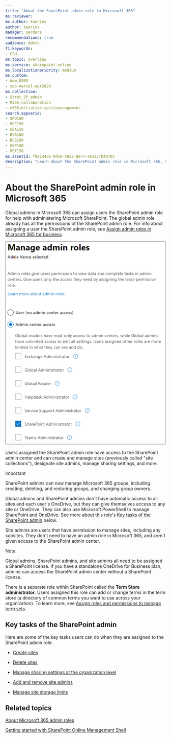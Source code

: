 ```yaml
---
title: "About the SharePoint admin role in Microsoft 365"
ms.reviewer: 
ms.author: kaarins
author: kaarins
manager: serdars
recommendations: true
audience: Admin
f1.keywords:
- CSH
ms.topic: overview
ms.service: sharepoint-online
ms.localizationpriority: medium
ms.custom: 
- Adm_O365
- seo-marvel-apr2020
ms.collection:  
- Strat_SP_admin
- M365-collaboration
- m365initiative-spsitemanagement
search.appverid:
- SPO160
- MOE150
- GEA150
- BSA160
- BCS160
- GSP150
- MET150
ms.assetid: f08144d5-9d50-4922-8e77-4e1a27b40705
description: "Learn about the SharePoint admin role in Microsoft 365. SharePoint admins administer SharePoint and OneDrive in your organization."
---
```


# About the SharePoint admin role in Microsoft 365

Global admins in Microsoft 365 can assign users the SharePoint admin role for help with administering Microsoft SharePoint. The global admin role already has all the permissions of the SharePoint admin role. For info about assigning a user the SharePoint admin role, see [Assign admin roles in Microsoft 365 for business](/office365/admin/add-users/assign-admin-roles).

![Manage admin roles in the Microsoft 365 admin center](media/sharepoint-admin-role.png)
  
Users assigned the SharePoint admin role have access to the SharePoint admin center and can create and manage sites (previously called "site collections"), designate site admins, manage sharing settings, and more. 

> [!IMPORTANT]
> SharePoint admins can now manage Microsoft 365 groups, including creating, deleting, and restoring groups, and changing group owners.

Global admins and SharePoint admins don't have automatic access to all sites and each user's OneDrive, but they can give themselves access to any site or OneDrive. They can also use Microsoft PowerShell to manage SharePoint and OneDrive. See more about this role's [Key tasks of the SharePoint admin](sharepoint-admin-role.md#BK_KeyTasks) below. 
  
Site admins are users that have permission to manage sites, including any subsites. They don't need to have an admin role in Microsoft 365, and aren't given access to the SharePoint admin center. 
  
> [!NOTE]
> Global admins, SharePoint admins, and site admins all need to be assigned a SharePoint license. If you have a standalone OneDrive for Business plan, admins can access the SharePoint admin center without a SharePoint license.
>
> There is a separate role within SharePoint called the **Term Store administrator**. Users assigned this role can add or change terms in the term store (a directory of common terms you want to use across your organization). To learn more, see [Assign roles and permissions to manage term sets](assign-roles-and-permissions-to-manage-term-sets.md). 
  
## Key tasks of the SharePoint admin
<a name="BK_KeyTasks"> </a>

Here are some of the key tasks users can do when they are assigned to the SharePoint admin role: 
  
- [Create sites](create-site-collection.md)
    
- [Delete sites](delete-site-collection.md)
    
- [Manage sharing settings at the organization level](turn-external-sharing-on-or-off.md)
    
- [Add and remove site admins](manage-site-collection-administrators.md)
    
- [Manage site storage limits](manage-site-collection-storage-limits.md)

    
  
## Related topics
<a name="BK_KeyTasks"> </a>

[About Microsoft 365 admin roles](/office365/admin/add-users/about-admin-roles)
  
[Getting started with SharePoint Online Management Shell](/powershell/sharepoint/sharepoint-online/connect-sharepoint-online)
